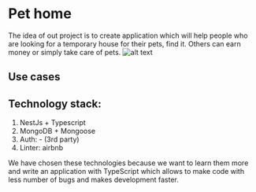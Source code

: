 # Pet home
The idea of out project is to create application which will help people who are looking for a temporary house for their pets, find it. Others can earn money or simply take care of pets.
![alt text](https://media.istockphoto.com/photos/domestic-pets-hanging-over-white-website-banner-picture-id1006322426?k=20&m=1006322426&s=612x612&w=0&h=4vcbsebs6CWO_kQCj441e80w9e9QtK2HxK208TkGmSo=)
## Use cases

## Technology stack:
1. NestJs + Typescript
2. MongoDB + Mongoose
3. Auth: - (3rd party)
4. Linter: airbnb

We have chosen these technologies because we want to learn them more and write an application with TypeScript which allows to make code with less number of bugs and makes development faster.

